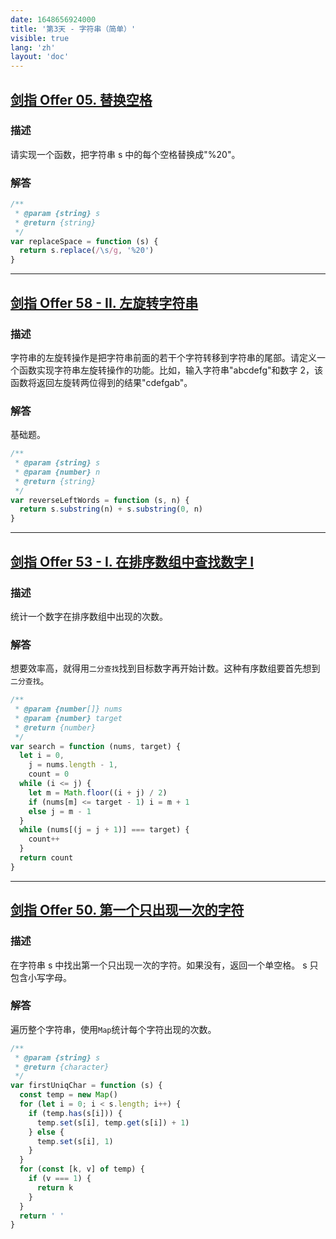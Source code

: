 ```yaml
---
date: 1648656924000
title: '第3天 - 字符串（简单）'
visible: true
lang: 'zh'
layout: 'doc'
---
```


## [剑指 Offer 05. 替换空格](https://leetcode-cn.com/problems/ti-huan-kong-ge-lcof/)

### 描述

请实现一个函数，把字符串 s 中的每个空格替换成"%20"。

### 解答

```javascript
/**
 * @param {string} s
 * @return {string}
 */
var replaceSpace = function (s) {
  return s.replace(/\s/g, '%20')
}
```

---

## [剑指 Offer 58 - II. 左旋转字符串](https://leetcode-cn.com/problems/zuo-xuan-zhuan-zi-fu-chuan-lcof/)

### 描述

字符串的左旋转操作是把字符串前面的若干个字符转移到字符串的尾部。请定义一个函数实现字符串左旋转操作的功能。比如，输入字符串"abcdefg"和数字 2，该函数将返回左旋转两位得到的结果"cdefgab"。

### 解答

基础题。

```javascript
/**
 * @param {string} s
 * @param {number} n
 * @return {string}
 */
var reverseLeftWords = function (s, n) {
  return s.substring(n) + s.substring(0, n)
}
```

---

## [剑指 Offer 53 - I. 在排序数组中查找数字 I](https://leetcode-cn.com/problems/zai-pai-xu-shu-zu-zhong-cha-zhao-shu-zi-lcof/)

### 描述

统计一个数字在排序数组中出现的次数。

### 解答

想要效率高，就得用`二分查找`找到目标数字再开始计数。这种有序数组要首先想到`二分查找`。

```javascript
/**
 * @param {number[]} nums
 * @param {number} target
 * @return {number}
 */
var search = function (nums, target) {
  let i = 0,
    j = nums.length - 1,
    count = 0
  while (i <= j) {
    let m = Math.floor((i + j) / 2)
    if (nums[m] <= target - 1) i = m + 1
    else j = m - 1
  }
  while (nums[(j = j + 1)] === target) {
    count++
  }
  return count
}
```

---

## [剑指 Offer 50. 第一个只出现一次的字符](https://leetcode-cn.com/problems/di-yi-ge-zhi-chu-xian-yi-ci-de-zi-fu-lcof/)

### 描述

在字符串 s 中找出第一个只出现一次的字符。如果没有，返回一个单空格。 s 只包含小写字母。

### 解答

遍历整个字符串，使用`Map`统计每个字符出现的次数。

```javascript
/**
 * @param {string} s
 * @return {character}
 */
var firstUniqChar = function (s) {
  const temp = new Map()
  for (let i = 0; i < s.length; i++) {
    if (temp.has(s[i])) {
      temp.set(s[i], temp.get(s[i]) + 1)
    } else {
      temp.set(s[i], 1)
    }
  }
  for (const [k, v] of temp) {
    if (v === 1) {
      return k
    }
  }
  return ' '
}
```
